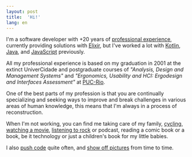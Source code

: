 ```yaml
---
layout: post
title:  'Hi!'
lang: en
---
```

I'm a software developer with +20 years of <a href="https://linkedin.com/in/raulpe7eira" title="link to LinkedIn profile" target="_blank">professional experience</a>, currently providing solutions with <a href="https://elixir-lang.org" title="link to Elixir website">Elixir</a>, but I've worked a lot with <a href="https://kotlinlang.org" title="link to Kotlin website">Kotlin</a>, <a href="https://java.com" title="link to Java website">Java</a>, and <a href="https://www.ecma-international.org/publications-and-standards/standards/ecma-262" title="link to JavaScript specification">JavaScript</a> previously.

All my professional experience is based on my graduation in 2001 at the extinct UniverCidade and postgraduate courses of *"Analysis, Design and Management Systems"* and *"Ergonomics, Usability and HCI: Ergodesign and Interfaces Assessment"* at <a href="http://www.puc-rio.br" title="lint to PUC-Rio website" target="_blank">PUC-Rio</a>.

One of the best parts of my profession is that you are continually specializing and seeking ways to improve and break challenges in various areas of human knowledge, this means that I'm always in a process of reconstruction.

When I'm not working, you can find me taking care of my family, <a href="https://strava.com/athletes/raulpe7eira" title="link to Strava profile" target="_blank">cycling</a>, <a href="https://imdb.com/user/ur28106453" title="link to IMDb profile" target="_blank">watching a movie</a>, <a href="https://last.fm/user/raulpereira" title="link to last.fm profile" target="_blank">listening to rock</a> or podcast, reading a comic book or a book, be it technology or just a children's book for my little babies.

I also <a href="https://github.com/raulpe7eira" title="link to GitHub profile" target="_blank">push code</a> quite often, and <a href="https://instagram.com/raulpe7eira" title="link to Instagram profile" target="_blank">show off pictures</a> from time to time.
